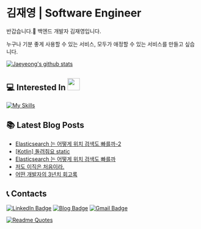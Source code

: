 # 김재영 | Software Engineer

<!-- [![GitHub WidgetBox](https://github-widgetbox.vercel.app/api/profile?username=jaeyeong951&data=followers,repositories,stars,commits)](https://github.com/Jurredr/github-widgetbox) -->

반갑습니다.👋 백엔드 개발자 김재영입니다.

누구나 기분 좋게 사용할 수 있는 서비스,
모두가 애정할 수 있는 서비스를 만들고 싶습니다.

[![Jaeyeong's github stats](https://github-readme-stats.vercel.app/api?username=jaeyeong951&count_private=true&show_icons=true&theme=dracula&hide_border=true&bg_color=171B21)](https://github.com/anuraghazra/github-readme-stats)    

## 💻 Interested In <img src = "https://media2.giphy.com/media/QssGEmpkyEOhBCb7e1/giphy.gif?cid=ecf05e47a0n3gi1bfqntqmob8g9aid1oyj2wr3ds3mg700bl&rid=giphy.gif" width = 32px>  
[![My Skills](https://skillicons.dev/icons?i=kotlin,java,spring,aws,elasticsearch,kafka,mysql,postgres,redis,docker,androidstudio&theme=dark)](https://skillicons.dev)

## 📚 Latest Blog Posts
<!-- BLOG-POST-LIST:START -->
- [Elasticsearch 는 어떻게 위치 검색도 빠를까-2](https://jaeyeong951.medium.com/elasticsearch-%EB%8A%94-%EC%96%B4%EB%96%BB%EA%B2%8C-%EC%9C%84%EC%B9%98-%EA%B2%80%EC%83%89%EB%8F%84-%EB%B9%A0%EB%A5%BC%EA%B9%8C-2-54e47ab9de9d?source=rss-c340bcb9bd23------2)
- [[Kotlin] 돌려줘요 static](https://jaeyeong951.medium.com/kotlin-%EB%8F%8C%EB%A0%A4%EC%A4%98%EC%9A%94-static-866f31091466?source=rss-c340bcb9bd23------2)
- [Elasticsearch 는 어떻게 위치 검색도 빠를까](https://jaeyeong951.medium.com/elasticsearch-%EB%8A%94-%EC%96%B4%EB%96%BB%EA%B2%8C-%EC%9C%84%EC%B9%98-%EA%B2%80%EC%83%89%EB%8F%84-%EB%B9%A0%EB%A5%BC%EA%B9%8C-ab145baab9a7?source=rss-c340bcb9bd23------2)
- [저도 이직은 처음이라.](https://jaeyeong951.medium.com/%EC%A0%80%EB%8F%84-%EC%9D%B4%EC%A7%81%EC%9D%80-%EC%B2%98%EC%9D%8C%EC%9D%B4%EB%9D%BC-ea2b02266ec6?source=rss-c340bcb9bd23------2)
- [어떤 개발자의 3년치 회고록](https://jaeyeong951.medium.com/%EC%96%B4%EB%96%A4-%EA%B0%9C%EB%B0%9C%EC%9E%90%EC%9D%98-3%EB%85%84%EC%B9%98-%ED%9A%8C%EA%B3%A0%EB%A1%9D-d2701ac2938c?source=rss-c340bcb9bd23------2)
<!-- BLOG-POST-LIST:END -->


## 📞 Contacts
[![LinkedIn Badge](https://img.shields.io/badge/-LinkedIn-0B66C2?style=flat&logo=linkedin&link=https://www.linkedin.com/in/jaeyeongkim)](https://www.linkedin.com/in/jaeyeongkim)
[![Blog Badge](http://img.shields.io/badge/-Medium%20Blog-50586C?style=flat&logo=medium&link=https://medium.com/@jaeyeong951)](https://medium.com/@jaeyeong951)
[![Gmail Badge](http://img.shields.io/badge/-Gmail-ffffff?style=flat&logo=gmail&link=mailto:jaeyeong951@gmail.com)](mailto:jaeyeong951@gmail.com)

[![Readme Quotes](https://quotes-github-readme.vercel.app/api?type=horizontal&theme=dark)](https://github.com/piyushsuthar/github-readme-quotes)


